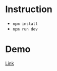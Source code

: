 # Instruction

- `npm install` 
- `npm run dev`

# Demo
[Link](https://mogo-8qs25uhfz-tusgino.vercel.app/)
